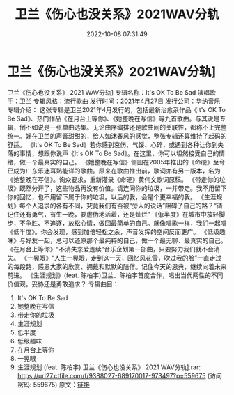 ﻿---
title: 卫兰《伤心也没关系》2021WAV分轨
date: 2022-10-08 07:31:49
categories: WAV车载音乐、镜像
tags: 华语中文
---
# 卫兰《伤心也没关系》2021WAV分轨]

卫兰《伤心也没关系》 2021 WAV分轨]
专辑名称：It's OK To Be Sad
演唱歌手：卫兰
专辑风格：流行歌曲
发行时间：2021年4月27日
发行公司：华纳音乐
专辑介绍：
这张专辑是卫兰2021年4月发行的，包括最新治愈系作品《It's OK To Be
Sad》、热门作品《在月台上等你》、《她整晚在写信》等九首歌曲。与其说是专辑，倒不如说是一张单曲选集。无论曲序编排还是歌曲间的关联性，都称不上完整统一。好在卫兰的声音甜甜的，给人如沐春风的感觉，整张专辑还算维持了起码的舒适。
《It's OK To Be Sad》若你感到哀伤、气馁、心碎，或遇到各种让你到失落的事情，想跟你说声《It's OK To
Be Sad》。在这里，你可以坦然接受自己的情绪，做一个最真实的自己。
《她整晚在写信》侧田在2005年推出的《命硬》至今已成为广东乐迷耳熟能详的歌曲。原来在歌曲推出前，歌词亦有另一版本，名为《她整晚在写信》。询众要求，重新灌录《命硬》黄伟文歌词原稿。
《带走你的垃圾》既然分开了，这些物品再没有价值。请连同你的垃圾，一并带走。我不用留下你的回忆，也不用留下属于你的垃圾。以后的我，会是个更幸福的我。
《生涯规划》每个人追求的各有不同，究竟我们有否被“旁人的说话”阻碍了自己的路？“请记住还有勇气，有生一晚，要虚伪地活着，还是灿烂”
《低半度》在城市中放轻脚步，不争胜、不追逐，放松心情，做回最简单的自己。就像唱歌一样，我们一起唱《低半度》。你会发现，感到加倍轻松之余，声音发挥的空间反而更广。
《低级趣味》与好友一起，总可以还原那个最纯粹的自己，做一个最无聊、最真实的自己。
《在月台上等你》“不消失恋爱连续”音乐企划第一部曲，只要努力我们就不会消失。
《一晃眼》“人生一晃眼，走到这一天，回忆风花雪，吹过我的脸”一直走过的每段路，感恩大家的欣赏、拥戴和默默的陪伴。记住今天的恩典，继续向着未来前进。
《生涯规划》(feat. 陈柏宇)卫兰、陈柏宇首度合作，唱出当代两性的不同价值观。妥协还是勇敢追求？
专辑曲目：
01. It's OK To Be Sad
02. 她整晚在写信
03. 带走你的垃圾
04. 生涯规划
05. 低半度
06. 低级趣味
07. 在月台上等你
08. 一晃眼
09. 生涯规划 (feat. 陈柏宇)
卫兰《伤心也没关系》 2021 WAV分轨].rar: https://url27.ctfile.com/f/9388027-689170017-973497?p=559675
(访问密码: 559675)
原文：[链接](https://blog.sina.com.cn/s/blog_1647c7e7601030zt0.html)